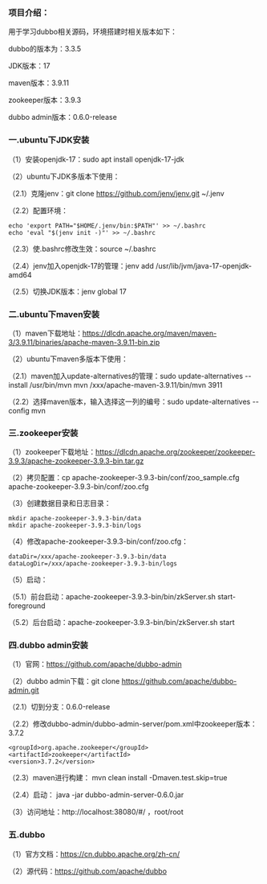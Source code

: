 ### 项目介绍：

用于学习dubbo相关源码，环境搭建时相关版本如下：

dubbo的版本为：3.3.5

JDK版本：17

maven版本：3.9.11

zookeeper版本：3.9.3

dubbo admin版本：0.6.0-release

### 一.ubuntu下JDK安装

（1）安装openjdk-17：sudo apt install openjdk-17-jdk

（2）ubuntu下JDK多版本下使用：

（2.1）克隆jenv：git clone https://github.com/jenv/jenv.git ~/.jenv

（2.2）配置环境：

    echo 'export PATH="$HOME/.jenv/bin:$PATH"' >> ~/.bashrc
    echo 'eval "$(jenv init -)"' >> ~/.bashrc

（2.3）使.bashrc修改生效：source ~/.bashrc

（2.4）jenv加入openjdk-17的管理：jenv add /usr/lib/jvm/java-17-openjdk-amd64

（2.5）切换JDK版本：jenv global 17

### 二.ubuntu下maven安装

（1）maven下载地址：https://dlcdn.apache.org/maven/maven-3/3.9.11/binaries/apache-maven-3.9.11-bin.zip

（2）ubuntu下maven多版本下使用：

（2.1）maven加入update-alternatives的管理：sudo update-alternatives --install /usr/bin/mvn mvn /xxx/apache-maven-3.9.11/bin/mvn 3911

（2.2）选择maven版本，输入选择这一列的编号：sudo update-alternatives --config mvn

### 三.zookeeper安装

（1）zookeeper下载地址：https://dlcdn.apache.org/zookeeper/zookeeper-3.9.3/apache-zookeeper-3.9.3-bin.tar.gz

（2）拷贝配置：cp apache-zookeeper-3.9.3-bin/conf/zoo_sample.cfg apache-zookeeper-3.9.3-bin/conf/zoo.cfg

（3）创建数据目录和日志目录：

    mkdir apache-zookeeper-3.9.3-bin/data
    mkdir apache-zookeeper-3.9.3-bin/logs
（4）修改apache-zookeeper-3.9.3-bin/conf/zoo.cfg：

    dataDir=/xxx/apache-zookeeper-3.9.3-bin/data
    dataLogDir=/xxx/apache-zookeeper-3.9.3-bin/logs
（5）启动：

（5.1）前台启动：apache-zookeeper-3.9.3-bin/bin/zkServer.sh start-foreground

（5.2）后台启动：apache-zookeeper-3.9.3-bin/bin/zkServer.sh start

### 四.dubbo admin安装

（1）官网：https://github.com/apache/dubbo-admin

（2）dubbo admin下载：git clone https://github.com/apache/dubbo-admin.git

（2.1）切到分支：0.6.0-release

（2.2）修改dubbo-admin/dubbo-admin-server/pom.xml中zookeeper版本：3.7.2

    <groupId>org.apache.zookeeper</groupId>
    <artifactId>zookeeper</artifactId>
    <version>3.7.2</version>
（2.3）maven进行构建： mvn clean install -Dmaven.test.skip=true

（2.4）启动： java -jar dubbo-admin-server-0.6.0.jar

（3）访问地址：http://localhost:38080/#/ ，root/root

### 五.dubbo

（1）官方文档：https://cn.dubbo.apache.org/zh-cn/

（2）源代码：https://github.com/apache/dubbo